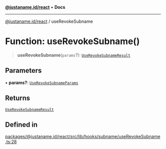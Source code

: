 [**@justaname.id/react**](../README.md) • **Docs**

***

[@justaname.id/react](../globals.md) / useRevokeSubname

# Function: useRevokeSubname()

> **useRevokeSubname**(`params`?): [`UseRevokeSubnameResult`](../interfaces/UseRevokeSubnameResult.md)

## Parameters

• **params?**: [`UseRevokeSubnameParams`](../interfaces/UseRevokeSubnameParams.md)

## Returns

[`UseRevokeSubnameResult`](../interfaces/UseRevokeSubnameResult.md)

## Defined in

[packages/@justaname.id/react/src/lib/hooks/subname/useRevokeSubname.ts:28](https://github.com/JustaName-id/JustaName-sdk/blob/dc845c10af242e3ca87d95ef392516ac0bfa8b95/packages/@justaname.id/react/src/lib/hooks/subname/useRevokeSubname.ts#L28)
